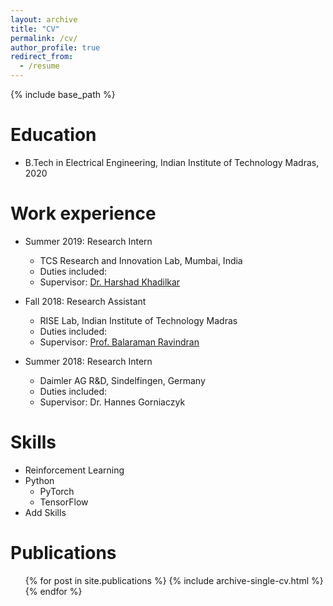 ```yaml
---
layout: archive
title: "CV"
permalink: /cv/
author_profile: true
redirect_from:
  - /resume
---
```


{% include base_path %}

Education
======
* B.Tech in Electrical Engineering, Indian Institute of Technology Madras, 2020

Work experience
======
* Summer 2019: Research Intern
  * TCS Research and Innovation Lab, Mumbai, India
  * Duties included: 
  * Supervisor: [Dr. Harshad Khadilkar](https://sites.google.com/view/harshad/home)

* Fall 2018: Research Assistant
  * RISE Lab, Indian Institute of Technology Madras
  * Duties included: 
  * Supervisor: [Prof. Balaraman Ravindran](https://www.cse.iitm.ac.in/~ravi/)

* Summer 2018: Research Intern
  * Daimler AG R&D, Sindelfingen, Germany
  * Duties included: 
  * Supervisor: Dr. Hannes Gorniaczyk

  
Skills
======
* Reinforcement Learning
* Python
  * PyTorch
  * TensorFlow
* Add Skills

Publications
======
  <ul>{% for post in site.publications %}
    {% include archive-single-cv.html %}
  {% endfor %}</ul>
  
